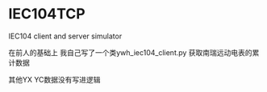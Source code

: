 # IEC104TCP
IEC104 client and server simulator

在前人的基础上  我自己写了一个类ywh_iec104_client.py
获取南瑞远动电表的累计数据

其他YX YC数据没有写进逻辑
